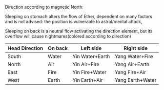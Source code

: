  Direction according to magnetic North:

Sleeping on stomach alters the flow of Ether,
dependent on many factors and is not advised:
the position is vulnerable to astral/mental attack,

Sleeping on back is a neutral flow activating
the direction element, but its overflow
will cause nightmares(colored according to direction)



| Head Direction | On back | Left side   | Right side |
|  ----------- | ------- |  -------- | -------- |
| South | Water | Yin Water+Earth | Yang Water+Fire |
| North | Air  | Yin Air+Fire | Yang Air+Earth | 
| East | Fire | Yin Fire+Water | Yang Fire+Air |
| West | Earth | Yin Earth+Air | Yang Earth+Water  |

